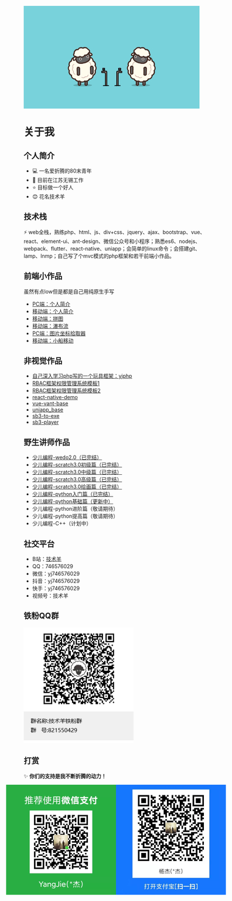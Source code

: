 ![](https://github.com/yj746576029/yj746576029/raw/main/assets/img/jishuyang.gif)
# 关于我

## 个人简介
- 💻 一名爱折腾的80末青年
- 🌱 目前在江苏无锡工作
- ⭐ 目标做一个好人
- 😊 花名技术羊

## 技术栈
⚡ web全栈，熟练php、html、js、div+css、jquery、ajax、bootstrap、vue、react、element-ui、ant-design、微信公众号和小程序；熟悉es6、nodejs、webpack、flutter、react-native、uniapp；会简单的linux命令；会搭建git、lamp、lnmp；自己写了个mvc模式的php框架和若干前端小作品。

## 前端小作品
虽然有点low但是都是自己用纯原生手写
- [PC端：个人简介](https://yangjie-oh-yeah.gitee.io/resume/pc.html)
- [移动端：个人简介](https://yangjie-oh-yeah.gitee.io/resume/index.html)
- [移动端：拼图](https://yangjie-oh-yeah.gitee.io/jigsaw-puzzle)
- [移动端：瀑布流](https://yangjie-oh-yeah.gitee.io/waterfall)
- [PC端：图片坐标拾取器](https://yangjie-oh-yeah.gitee.io/take-xy)
- [移动端：小船移动](https://yangjie-oh-yeah.gitee.io/boat-move)

## 非视觉作品
- [自己深入学习php写的一个玩具框架：yjphp](https://github.com/yj746576029/yjphp)
- [RBAC框架权限管理系统模板1](https://github.com/yj746576029/tpadmin)
- [RBAC框架权限管理系统模板2](https://github.com/yj746576029/tpadmin-layui)
- [react-native-demo](https://github.com/yj746576029/react-native-demo)
- [vue-vant-base](https://github.com/yj746576029/vue-vant-base)
- [uniapp_base](https://github.com/yj746576029/uniapp_base)
- [sb3-to-exe](https://github.com/yj746576029/sb3-to-exe)
- [sb3-player](https://github.com/yj746576029/sb3-player)

## 野生讲师作品
- [少儿编程-wedo2.0（已完结）](/share/wedo.html)
- [少儿编程-scratch3.0初级篇（已完结）](/share/scratch/base.html)
- [少儿编程-scratch3.0中级篇（已完结）](/share/scratch/middle.html)
- [少儿编程-scratch3.0高级篇（已完结）](/share/scratch/high.html)
- [少儿编程-scratch3.0绘画篇（已完结）](/share/scratch/draw.html)
- [少儿编程-python入门篇（已完结）](/share/python/primary.html)
- [少儿编程-python基础篇（更新中）](/share/python/basic.html)
- 少儿编程-python进阶篇（敬请期待）
- 少儿编程-python提高篇（敬请期待）
- 少儿编程-C++（计划中）


## 社交平台
- B站：[技术羊](https://space.bilibili.com/494729228)
- QQ：746576029
- 微信：yj746576029
- 抖音：yj746576029
- 快手：yj746576029
- 视频号：技术羊

## 铁粉QQ群
<img src="https://github.com/yj746576029/yj746576029/raw/main/assets/img/qq-group.png" alt="技术羊铁粉群" width="300">

## 打赏

✨ **你们的支持是我不断折腾的动力！**

<div style="display:flex;justify-content: center;align-items: center;">
    <img src="https://github.com/yj746576029/yj746576029/raw/main/assets/img/wxpay.jpg" alt="微信打赏" width="300">
    <img src="https://github.com/yj746576029/yj746576029/raw/main/assets/img/alipay.jpg" alt="支付宝打赏" width="300">
</div>
